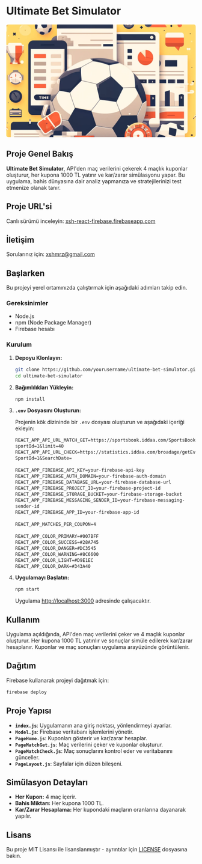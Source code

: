 # Ultimate Bet Simulator

<img src="src/image-header.webp" style="width: 1920px; height: 300px;object-fit:cover; border-radius: 5px" alt="">

## Proje Genel Bakış

**Ultimate Bet Simulator**, API'den maç verilerini çekerek 4 maçlık kuponlar oluşturur, her kupona 1000 TL yatırır ve
kar/zarar simülasyonu yapar. Bu uygulama, bahis dünyasına dair analiz yapmanıza ve stratejilerinizi test etmenize olanak
tanır.

## Proje URL'si

Canlı sürümü inceleyin: [xsh-react-firebase.firebaseapp.com](https://xsh-react-firebase.firebaseapp.com)

## İletişim

Sorularınız için: [xshmrz@gmail.com](mailto:xshmrz@gmail.com)

## Başlarken

Bu projeyi yerel ortamınızda çalıştırmak için aşağıdaki adımları takip edin.

### Gereksinimler

- Node.js
- npm (Node Package Manager)
- Firebase hesabı

### Kurulum

1. **Depoyu Klonlayın:**

    ```bash
    git clone https://github.com/yourusername/ultimate-bet-simulator.git
    cd ultimate-bet-simulator
    ```

2. **Bağımlılıkları Yükleyin:**

    ```bash
    npm install
    ```

3. **`.env` Dosyasını Oluşturun:**

   Projenin kök dizininde bir `.env` dosyası oluşturun ve aşağıdaki içeriği ekleyin:

    ```plaintext
    REACT_APP_API_URL_MATCH_GET=https://sportsbook.iddaa.com/SportsBook/getPopulerBets?sportId=1&limit=40
    REACT_APP_API_URL_CHECK=https://statistics.iddaa.com/broadage/getEventListCache?SportId=1&SearchDate=

    REACT_APP_FIREBASE_API_KEY=your-firebase-api-key
    REACT_APP_FIREBASE_AUTH_DOMAIN=your-firebase-auth-domain
    REACT_APP_FIREBASE_DATABASE_URL=your-firebase-database-url
    REACT_APP_FIREBASE_PROJECT_ID=your-firebase-project-id
    REACT_APP_FIREBASE_STORAGE_BUCKET=your-firebase-storage-bucket
    REACT_APP_FIREBASE_MESSAGING_SENDER_ID=your-firebase-messaging-sender-id
    REACT_APP_FIREBASE_APP_ID=your-firebase-app-id

    REACT_APP_MATCHES_PER_COUPON=4

    REACT_APP_COLOR_PRIMARY=#007BFF
    REACT_APP_COLOR_SUCCESS=#28A745
    REACT_APP_COLOR_DANGER=#DC3545
    REACT_APP_COLOR_WARNING=#8C6600
    REACT_APP_COLOR_LIGHT=#D9E1EC
    REACT_APP_COLOR_DARK=#343A40
    ```

4. **Uygulamayı Başlatın:**

    ```bash
    npm start
    ```

   Uygulama [http://localhost:3000](http://localhost:3000) adresinde çalışacaktır.

## Kullanım

Uygulama açıldığında, API'den maç verilerini çeker ve 4 maçlık kuponlar oluşturur. Her kupona 1000 TL yatırılır ve
sonuçlar simüle edilerek kar/zarar hesaplanır. Kuponlar ve maç sonuçları uygulama arayüzünde görüntülenir.

## Dağıtım

Firebase kullanarak projeyi dağıtmak için:

```bash
firebase deploy
```

## Proje Yapısı

- **`index.js`**: Uygulamanın ana giriş noktası, yönlendirmeyi ayarlar.
- **`Model.js`**: Firebase veritabanı işlemlerini yönetir.
- **`PageHome.js`**: Kuponları gösterir ve kar/zarar hesaplar.
- **`PageMatchGet.js`**: Maç verilerini çeker ve kuponlar oluşturur.
- **`PageMatchCheck.js`**: Maç sonuçlarını kontrol eder ve veritabanını günceller.
- **`PageLayout.js`**: Sayfalar için düzen bileşeni.

## Simülasyon Detayları

- **Her Kupon:** 4 maç içerir.
- **Bahis Miktarı:** Her kupona 1000 TL.
- **Kar/Zarar Hesaplama:** Her kupondaki maçların oranlarına dayanarak yapılır.

## Lisans

Bu proje MIT Lisansı ile lisanslanmıştır - ayrıntılar için [LICENSE](LICENSE) dosyasına bakın.
